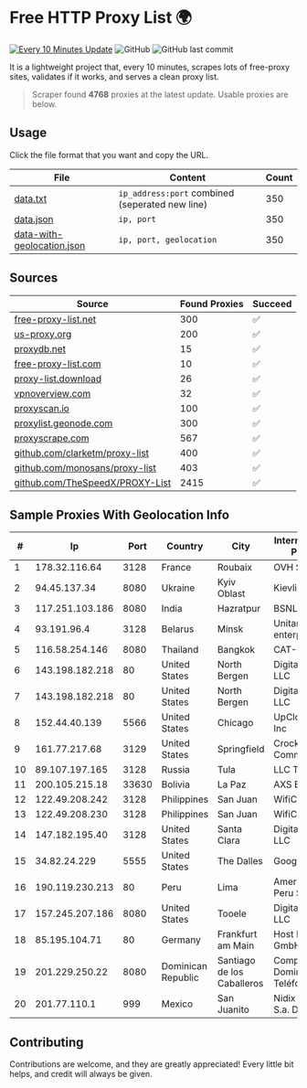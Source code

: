 
# Free HTTP Proxy List 🌍

[![Every 10 Minutes Update](https://github.com/mertguvencli/http-proxy-list/actions/workflows/main.yml/badge.svg?branch=main)](https://github.com/mertguvencli/http-proxy-list/actions/workflows/main.yml)
![GitHub](https://img.shields.io/github/license/mertguvencli/http-proxy-list)
![GitHub last commit](https://img.shields.io/github/last-commit/mertguvencli/http-proxy-list)

It is a lightweight project that, every 10 minutes, scrapes lots of free-proxy sites, validates if it works, and serves a clean proxy list.


> Scraper found **4768** proxies at the latest update. Usable proxies are below.

## Usage

Click the file format that you want and copy the URL.


|File|Content|Count|
|----|-------|-----|
|[data.txt](https://raw.githubusercontent.com/mertguvencli/http-proxy-list/main/proxy-list/data.txt)|`ip_address:port` combined (seperated new line)|350|
|[data.json](https://raw.githubusercontent.com/mertguvencli/http-proxy-list/main/proxy-list/data.json)|`ip, port`|350|
|[data-with-geolocation.json](https://raw.githubusercontent.com/mertguvencli/http-proxy-list/main/proxy-list/data-with-geolocation.json)|`ip, port, geolocation`|350|

## Sources

|Source|Found Proxies|Succeed|
|------|-------------|-------|
|[free-proxy-list.net](https://free-proxy-list.net)|300|✅|
|[us-proxy.org](https://www.us-proxy.org)|200|✅|
|[proxydb.net](http://proxydb.net)|15|✅|
|[free-proxy-list.com](https://free-proxy-list.com/?page=&port=&type%5B%5D=http&type%5B%5D=https&up_time=0&search=Search)|10|✅|
|[proxy-list.download](https://www.proxy-list.download/HTTP)|26|✅|
|[vpnoverview.com](https://vpnoverview.com/privacy/anonymous-browsing/free-proxy-servers)|32|✅|
|[proxyscan.io](https://www.proxyscan.io)|100|✅|
|[proxylist.geonode.com](https://proxylist.geonode.com/api/proxy-list?limit=300&page=1&sort_by=lastChecked&sort_type=desc&protocols=http,https)|300|✅|
|[proxyscrape.com](https://api.proxyscrape.com/v2/?request=displayproxies&protocol=http&timeout=10000&country=all&ssl=all&anonymity=all)|567|✅|
|[github.com/clarketm/proxy-list](https://raw.githubusercontent.com/clarketm/proxy-list/master/proxy-list-raw.txt)|400|✅|
|[github.com/monosans/proxy-list](https://raw.githubusercontent.com/monosans/proxy-list/main/proxies/http.txt)|403|✅|
|[github.com/TheSpeedX/PROXY-List](https://raw.githubusercontent.com/TheSpeedX/PROXY-List/master/http.txt)|2415|✅|


## Sample Proxies With Geolocation Info

|#|Ip|Port|Country|City|Internet Service Provider|
|-|--|----|-------|----|-------------------------|
|1|178.32.116.64|3128|France|Roubaix|OVH SAS|
|2|94.45.137.34|8080|Ukraine|Kyiv Oblast|Kievline LLC|
|3|117.251.103.186|8080|India|Hazratpur|BSNL Internet|
|4|93.191.96.4|3128|Belarus|Minsk|Unitary enterprise A1|
|5|116.58.254.146|8080|Thailand|Bangkok|CAT-BB|
|6|143.198.182.218|80|United States|North Bergen|DigitalOcean, LLC|
|7|143.198.182.218|80|United States|North Bergen|DigitalOcean, LLC|
|8|152.44.40.139|5566|United States|Chicago|UpCloud USA Inc|
|9|161.77.217.68|3129|United States|Springfield|Crocker Communications|
|10|89.107.197.165|3128|Russia|Tula|LLC TK Altair|
|11|200.105.215.18|33630|Bolivia|La Paz|AXS Bolivia S. A.|
|12|122.49.208.242|3128|Philippines|San Juan|WifiCity, Inc|
|13|122.49.208.230|3128|Philippines|San Juan|WifiCity, Inc|
|14|147.182.195.40|3128|United States|Santa Clara|DigitalOcean, LLC|
|15|34.82.24.229|5555|United States|The Dalles|Google LLC|
|16|190.119.230.213|80|Peru|Lima|America Movil Peru S.A.C.|
|17|157.245.207.186|8080|United States|Tooele|DigitalOcean, LLC|
|18|85.195.104.71|80|Germany|Frankfurt am Main|Host Europe GmbH|
|19|201.229.250.22|8080|Dominican Republic|Santiago de los Caballeros|Compañía Dominicana de Teléfonos S. A.|
|20|201.77.110.1|999|Mexico|San Juanito|Nidix Networks S.a. De C.V.|



## Contributing

Contributions are welcome, and they are greatly appreciated! Every
little bit helps, and credit will always be given.

